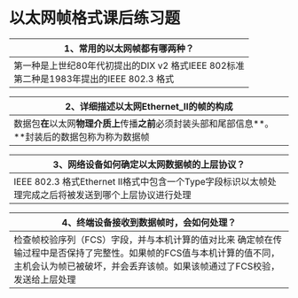 

# 以太网帧格式课后练习题



| 1、常用的以太网帧都有哪两种？                                |
| ------------------------------------------------------------ |
| 第一种是上世纪80年代初提出的DIX v2 格式IEEE 802标准<br />第二种是1983年提出的IEEE 802.3 格式 |



| 2、详细描述以太网Ethernet_II的帧的构成                       |
| ------------------------------------------------------------ |
| 数据包**在**以太网**物理介质上**传播**之前**必须封装头部和尾部信息**。**封装后的数据包称为称为数据帧 |





| 3、网络设备如何确定以太网数据帧的上层协议？                  |
| ------------------------------------------------------------ |
| IEEE 802.3 格式Ethernet II格式中包含一个Type字段标识以太帧处理完成之后将被发送到哪个上层协议进行处理 |



| 4、终端设备接收到数据帧时，会如何处理？                      |
| ------------------------------------------------------------ |
| 检查帧校验序列（FCS）字段，并与本机计算的值对比来 确定帧在传输过程中是否保持了完整性。如果帧的FCS值与本机计算的值不同，主机会认为帧已被破坏，并会丢弃该帧。如果该帧通过了FCS校验，发送给上层处理 |
